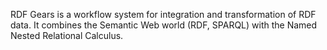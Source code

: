RDF Gears is a workflow system for integration and transformation of RDF data. It combines the Semantic Web world (RDF, SPARQL) with the Named Nested Relational Calculus.